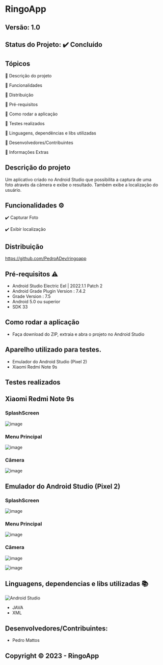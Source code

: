 # RingoApp
## Versão: 1.0 
## Status do Projeto: ✔️ Concluído

## Tópicos
🔹 Descrição do projeto 

🔹 Funcionalidades

🔹 Distribuição

🔹 Pré-requisitos

🔹 Como rodar a aplicação

🔹 Testes realizados

🔹 Linguagens, dependências e libs utilizadas

🔹 Desenvolvedores/Contribuintes

🔹 Informações Extras


## Descrição do projeto
Um aplicativo criado no Android Studio que possibilita a captura de uma foto através da câmera e exibe o resultado. Também exibe a localização do usuário.

## Funcionalidades ⚙️
✔️ Capturar Foto

✔️ Exibir localização

## Distribuição
https://github.com/PedroADev/ringoapp

## Pré-requisitos ⚠️    
- Android Studio Electric Eel | 2022.1.1 Patch 2
- Android Grade Plugin Version : 7.4.2
- Grade Version : 7.5
- Android 5.0 ou superior 
- SDK 33

## Como rodar a aplicação 
- Faça download do ZIP, extraia e abra o projeto no Android Studio

## Aparelho utilizado para testes.
- Emulador do Android Studio (Pixel 2)
- Xiaomi Redmi Note 9s

## Testes realizados

## Xiaomi Redmi Note 9s
### SplashScreen
![image](https://user-images.githubusercontent.com/89281859/228950685-7547a9cc-2f7a-4821-8ebb-510896137820.png)

### Menu Principal
![image](https://user-images.githubusercontent.com/89281859/228951635-4a4cfaae-97c1-4031-bebf-43c6992b9c7f.png)

### Câmera
![image](https://user-images.githubusercontent.com/89281859/228951657-3f50682d-753b-4aba-8f14-5d91fe2f98a1.png)

## Emulador do Android Studio (Pixel 2)
### SplashScreen
![image](https://user-images.githubusercontent.com/89281859/228951739-19e76604-4634-44de-bfe2-6424da43b014.png)

### Menu Principal
![image](https://user-images.githubusercontent.com/89281859/228951767-9ca28b8e-9242-41b7-acb4-7c17b8254eb3.png)

### Câmera
![image](https://user-images.githubusercontent.com/89281859/228951810-d6fde3f6-ab79-4d12-91d2-98f05a23eb20.png)

![image](https://user-images.githubusercontent.com/89281859/229009700-bb5d51b1-5ea7-44ab-a37b-1b9c275edbd5.png)


## Linguagens, dependencias e libs utilizadas 📚
![Android Studio](https://img.shields.io/badge/Android-3DDC84?style=for-the-badge&logo=android&logoColor=white)

- JAVA
- XML

## Desenvolvedores/Contribuintes:
- Pedro Mattos

## Copyright ©️ 2023 - RingoApp

